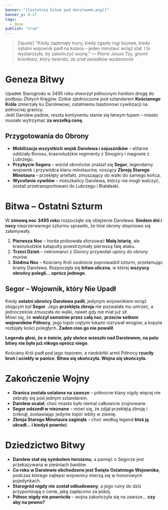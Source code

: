 ```yaml
---
banner: "[[ostatnia bitwa pod darolewem.png]]"
banner_y: 0.27
tags:
  - done
publish: "true"
---
```

>[!quote] "Kiedy zapłonęły mury, kiedy zgasły rogi bojowe, kiedy ostatni wojownik padł na kolana – jeden minotaur wciąż stał. I to wystarczyło, by zakończyć wojnę."
>— _Pierre Jeoun Tzy, gnomi kronikarz, który twierdzi, że znał świadków wydarzenia_

# **Geneza Bitwy**
Upadek Starogrodu w 3495 roku otworzył północnym hordom drogę do podboju Złotych Kręgów. Dzikie zjednoczone pod sztandarem **Kościanego Króla** zmierzały ku Darolewowi, ostatniemu bastionowi cywilizacji na północnej granicy.  
Jeśli Darolew padnie, reszta kontynentu stanie się łatwym łupem – miasto musiało wytrzymać **za wszelką cenę**.
## **Przygotowania do Obrony**
- **Mobilizacja wszystkich wojsk Darolewa i sojuszników** – elitarne oddziały Borosu, krasnoludzkie regimenty z Sinogóry i magowie z Lubrzegu.
- **Przybycie Segora** – wśród obrońców znalazł się **Segor**, legendarny wojownik i przywódca klanu minotaurów, noszący **Zbroję Starego Minotaura** – przeklęty artefakt, zmuszający do walki do samego końca.
- **Wycofanie cywilów** – mieszkańcy Darolewa, którzy nie mogli walczyć, zostali przetransportowani do Lubrzegu i Białałaski.
# **Bitwa – Ostatni Szturm**
W **zimową noc 3495 roku** rozpoczęło się oblężenie Darolewa. **Siedem dni i nocy** nieprzerwanego szturmu sprawiło, że linie obrony stopniowo się załamywały.
1. **Pierwsza Noc** – horda próbowała sforsować **Małą Istarię**, ale krasnoludzkie katapulty powstrzymały pierwszą falę ataku.
2. **Trzeci Dzień** – nekromanci z Glonicy przywołali upiory do obrony murów.
3. **Siódma Noc** – Kościany Król osobiście poprowadził szturm, przełamując bramy Darolewa. Rozpoczęła się **bitwa uliczna**, w której **wszyscy obrońcy polegli… oprócz jednego**.
## **Segor – Wojownik, który Nie Upadł**
Kiedy **ostatni obrońcy Darolewa padli**, jedynym wojownikiem wciąż stojącym był **Segor**. Jego **przeklęta zbroja** nie pozwalała mu umrzeć, a jednocześnie zmuszała do walki, nawet gdy nie miał już sił.  
Mówi się, że **walczył samotnie przez całą noc**, **przeciw setkom wojowników Północy**, jego topór ciętymi łukami rozrywał wrogów, a kopyta rozbijały kości poległych. **Żaden cios go nie powalił**.

**Legenda głosi, że o świcie, gdy słońce wzeszło nad Darolewem, na polu bitwy nie było już nikogo oprócz niego**.

Kościany Król padł pod jego toporem, a niedobitki armii Północy **rzuciły broń i uciekły w panice**. **Bitwa się skończyła. Wojna się skończyła.**
# **Zakończenie Wojny**
- **Granica została ustalona na zawsze** – północne klany nigdy więcej nie zebrały się pod jednym sztandarem.
- **Darolew ocalał**, choć miasto było niemal całkowicie zrujnowane.
- **Segor odszedł w nieznane** – mówi się, że zdjął przeklętą zbroję i zniknął, zostawiając jedynie topór wbity w ziemię.
- **Zbroja Starego Minotaura zaginęła** – choć według legend **ktoś ją ukradł… i kiedyś powróci**.
# **Dziedzictwo Bitwy**
- **Darolew stał się symbolem heroizmu**, a pamięć o Segorze jest przekazywana w pieśniach bardów.
- **Co roku w Darolewie obchodzone jest Święto Ostatniego Wojownika**, podczas którego najlepsi wojownicy mierzą się w honorowych pojedynkach.
- **Starogród nigdy nie został odbudowany**, a jego ruiny do dziś przypominają o cenie, jaką zapłacono za pokój.
- **Północ nigdy nie powróciła** – wojna zakończyła się na zawsze… **czy aby na pewno?**